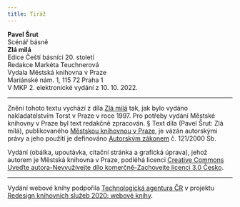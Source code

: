 ```yaml
---
title: Tiráž
---
```


**Pavel Šrut**  
Scénář básně  
**Zlá milá**  
Edice Čeští básníci 20. století  
Redakce Markéta Teuchnerová  
Vydala Městská knihovna v Praze  
Mariánské nám. 1, 115 72 Praha 1  
V MKP 2. elektronické vydání z 10. 10. 2022.

***

Znění tohoto textu vychází z díla [Zlá milá](https://search.mlp.cz/cz/titul/zla-mila/62302/#/getPodobneTituly=deskriptory-eq:2000068-amp:key-eq:62302) tak, jak bylo vydáno nakladatelstvím Torst v Praze v roce 1997. Pro potřeby vydání Městské knihovny v Praze byl text redakčně zpracován.
§
Text díla (Pavel Šrut: Zlá milá), publikovaného [Městskou knihovnou v Praze](https://www.mlp.cz/cz/), je vázán autorskými právy a jeho použití je definováno [Autorským zákonem](https://www.mkcr.cz/predpisy-zakonu-709.html) č. 121/2000 Sb.

Vydání (obálka, upoutávka, citační stránka a grafická úprava), jehož autorem je Městská knihovna v Praze, podléhá licenci [Creative Commons Uveďte autora-Nevyužívejte dílo komerčně-Zachovejte licenci 3.0 Česko](https://creativecommons.org/licenses/by-nc-sa/3.0/cz/).


***

Vydání webové knihy podpořila [Technologická agentura ČR](https://www.tacr.cz/) v projektu [Redesign knihovních služeb 2020: webové knihy](https://starfos.tacr.cz/cs/project/TL04000391).